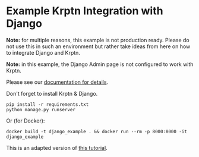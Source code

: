 # Example Krptn Integration with Django

**Note:** for multiple reasons, this example is not production ready. Please do not use this in such an environment but rather take ideas from here on how to integrate Django and Krptn.

**Note:** in this example, the Django Admin page is not configured to work with Krptn.

Please see our [documentation for details](https://docs.krptn.dev/).

Don't forget to install Krptn & Django.

```shell
pip install -r requirements.txt
python manage.py runserver
```

Or (for Docker):

```shell
docker build -t django_example . && docker run --rm -p 8000:8000 -it django_example
```

This is an adapted version of [this tutorial](https://learndjango.com/tutorials/django-login-and-logout-tutorial).
